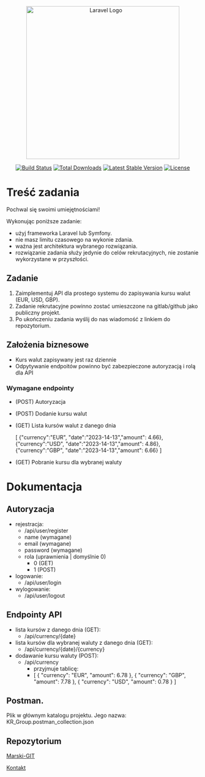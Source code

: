 <p align="center"><a href="https://laravel.com" target="_blank"><img src="https://raw.githubusercontent.com/laravel/art/master/logo-lockup/5%20SVG/2%20CMYK/1%20Full%20Color/laravel-logolockup-cmyk-red.svg" width="400" alt="Laravel Logo"></a></p>

<p align="center">
<a href="https://github.com/laravel/framework/actions"><img src="https://github.com/laravel/framework/workflows/tests/badge.svg" alt="Build Status"></a>
<a href="https://packagist.org/packages/laravel/framework"><img src="https://img.shields.io/packagist/dt/laravel/framework" alt="Total Downloads"></a>
<a href="https://packagist.org/packages/laravel/framework"><img src="https://img.shields.io/packagist/v/laravel/framework" alt="Latest Stable Version"></a>
<a href="https://packagist.org/packages/laravel/framework"><img src="https://img.shields.io/packagist/l/laravel/framework" alt="License"></a>
</p>

# Treść zadania

Pochwal się swoimi umiejętnościami!

Wykonując poniższe zadanie:

- użyj frameworka Laravel lub Symfony.
- nie masz limitu czasowego na wykonie zdania.
- ważna jest architektura wybranego rozwiązania.
- rozwiązanie zadania służy jedynie do celów rekrutacyjnych, nie zostanie wykorzystane w przyszłości.

## Zadanie

1. Zaimplementuj API dla prostego systemu do zapisywania kursu walut (EUR, USD, GBP).
2. Zadanie rekrutacyjne powinno zostać umieszczone na gitlab/github jako publiczny projekt.
3. Po ukończeniu zadania wyślij do nas wiadomość z linkiem do repozytorium.

## Założenia biznesowe

- Kurs walut zapisywany jest raz dziennie
- Odpytywanie endpoitów powinno być zabezpieczone autoryzacją i rolą dla API

### Wymagane endpointy

- (POST) Autoryzacja
- (POST) Dodanie kursu walut
- (GET) Lista kursów walut z danego dnia

  [
  {"currency":"EUR", "date":"2023-14-13","amount": 4.66},
  {"currency":"USD", "date":"2023-14-13","amount": 4.86},
  {"currency":"GBP", "date":"2023-14-13","amount": 6.66}
  ]

- (GET) Pobranie kursu dla wybranej waluty

# Dokumentacja

## Autoryzacja

- rejestracja:
    - /api/user/register
    - name (wymagane)
    - email (wymagane)
    - password (wymagane)
    - rola (uprawnienia | domyślnie 0)
        - 0 (GET)
        - 1 (POST)
- logowanie:
    - /api/user/login
- wylogowanie:
    - /api/user/logout

## Endpointy API

- lista kursów z danego dnia (GET):
    - /api/currency/{date}
- lista kursów dla wybranej waluty z danego dnia (GET):
    - /api/currency/{date}/{currency}
- dodawanie kursu waluty (POST):
    - /api/currency
        - przyjmuje tablicę:
        - [
          {
          "currency": "EUR",
          "amount": 6.78
          },
          {
          "currency": "GBP",
          "amount": 7.78
          }, {
          "currency": "USD",
          "amount": 0.78
          }
          ]

## Postman.

Plik w głównym katalogu projektu. Jego nazwa: KR_Group.postman_collection.json

## Repozytorium

[Marski-GIT](https://github.com/Marski-GIT/KR_G)

[Kontakt](kontakt@marski.pl)
